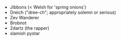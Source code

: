 - Jibbons (< Welsh for 'spring onions')
- Dreich ("dree-ch"; appropriately solemn or serious)
- Zev Wanderer
- Brobnot
- 2dartz (the rapper)
- slamish pystar

<!-- -->

<!-- -->

<!-- -->

